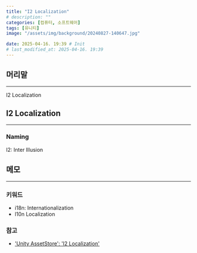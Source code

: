 ```yaml
---
title: "I2 Localization"
# description: ""
categories: [컴퓨터, 소프트웨어]
tags: [유니티]
image: "/assets/img/background/20240827-140647.jpg"

date: 2025-04-16. 19:39 # Init
# last_modified_at: 2025-04-16. 19:39
---
```


## 머리말

---

I2 Localization  

## I2 Localization

---

### Naming

I2: Inter Illusion  

## 메모

---

### 키워드

- i18n: Internationalization
- l10n Localization

### 참고

- ['Unity AssetStore': 'I2 Localization'](https://assetstore.unity.com/packages/tools/localization/i2-localization-14884)
